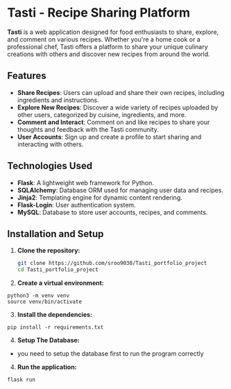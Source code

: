 # Tasti - Recipe Sharing Platform

**Tasti** is a web application designed for food enthusiasts to share, explore, and comment on various recipes. Whether you're a home cook or a professional chef, Tasti offers a platform to share your unique culinary creations with others and discover new recipes from around the world.

## Features

- **Share Recipes**: Users can upload and share their own recipes, including ingredients and instructions.
- **Explore New Recipes**: Discover a wide variety of recipes uploaded by other users, categorized by cuisine, ingredients, and more.
- **Comment and Interact**: Comment on and like recipes to share your thoughts and feedback with the Tasti community.
- **User Accounts**: Sign up and create a profile to start sharing and interacting with others.

## Technologies Used

- **Flask**: A lightweight web framework for Python.
- **SQLAlchemy**: Database ORM used for managing user data and recipes.
- **Jinja2**: Templating engine for dynamic content rendering.
- **Flask-Login**: User authentication system.
- **MySQL**: Database to store user accounts, recipes, and comments.

## Installation and Setup

1. **Clone the repository:**

   ```bash
   git clone https://github.com/sroo9030/Tasti_portfolio_project
   cd Tasti_portfolio_project
   ```

2. **Create a virtual environment:**

```
python3 -m venv venv
source venv/bin/activate
```

3. **Install the dependencies:**

```
pip install -r requirements.txt
```

4. **Setup The Database:**

- you need to setup the database first to run the program correctly

4. **Run the application:**

```
flask run
```
